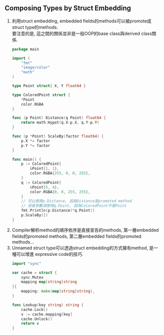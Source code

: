 ## Composing Types by Struct Embedding
1. 利用struct embedding, embedded fields的methods可以被promote成struct type的methods.\
   要注意的是, 這之間的關係並非是一般OOP的base class與derived class關係.
    ```go
    package main

    import (
        "fmt"
        "image/color"
        "math"
    )

    type Point struct{ X, Y float64 }

    type ColoredPoint struct {
        *Point
        color.RGBA
    }

    func (p Point) Distance(q Point) float64 {
        return math.Hypot(q.X-p.X, q.Y-p.Y)
    }

    func (p *Point) ScaleBy(factor float64) {
        p.X *= factor
        p.Y *= factor
    }

    func main() {
        p := ColoredPoint{
            &Point{1, 1},
            color.RGBA{255, 0, 0, 255},
        }
        q := ColoredPoint{
            &Point{5, 4},
            color.RGBA{0, 0, 255, 255},
        }
        // 可以使用p.Distance, 因為Distance是promoted method
        // 但是參數須使用q.Point, 因為ColoredPoint不是Point
        fmt.Println(p.Distance(*q.Point))
        p.ScaleBy(2)
    }
    ```
2. Compiler解析method的順序依序是直接宣告的methods, 第一層embedded fields的promoted
   methods, 第二層embedded fields的promoted methods...
3. Unnamed struct type可以透過struct embedding的方式擁有method, 是一種可以增進
   expressive code的技巧.
    ```go
    import "sync"

    var cache = struct {
        sync.Mutex
        mapping map[string]string
    }{
        mapping: make(map[string]string),
    }

    func Lookup(key string) string {
        cache.Lock()
        v := cache.mapping[key]
        cache.Unlock()
        return v
    }
    ```